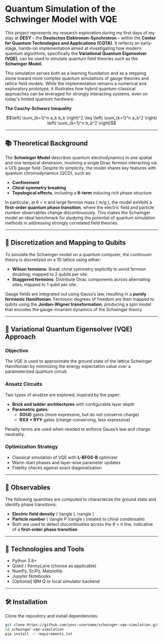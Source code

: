 # Quantum Simulation of the Schwinger Model with VQE

This project represents my research exploration during my first days of my stay at **DESY** – the **Deutsches Elektronen-Synchrotron** – within the **Center for Quantum Technologies and Applications (CQTA)**. It reflects an early-stage, hands-on implementation aimed at investigating how modern quantum algorithms, specifically the **Variational Quantum Eigensolver (VQE)**, can be used to simulate quantum field theories such as the **Schwinger Model**.

This simulation serves both as a learning foundation and as a stepping stone toward more complex quantum simulations of gauge theories and lattice field models. While the implementation remains a numerical and exploratory prototype, it illustrates how hybrid quantum-classical approaches can be leveraged for strongly interacting systems, even on today's limited quantum hardware.

**The Cauchy-Schwarz Inequality**

```math
\left( \sum_{k=1}^n a_k b_k \right)^2 \leq \left( \sum_{k=1}^n a_k^2 \right) \left( \sum_{k=1}^n b_k^2 \right)
```

---

## 📚 Theoretical Background

The **Schwinger Model** describes quantum electrodynamics in one spatial and one temporal dimension, involving a single Dirac fermion interacting via a U(1) gauge field. Despite its simplicity, the model shares key features with quantum chromodynamics (QCD), such as:

- **Confinement**
- **Chiral symmetry breaking**
- **Topological effects**, including a **θ-term** inducing rich phase structure

In particular, at θ = π and large fermion mass \( m/g \), the model exhibits a **first-order quantum phase transition**, where the electric field and particle number observables change discontinuously. This makes the Schwinger model an ideal benchmark for studying the potential of quantum simulation methods in addressing strongly correlated field theories.

---

## 🧮 Discretization and Mapping to Qubits

To simulate the Schwinger model on a quantum computer, the continuum theory is discretized on a 1D lattice using either:

- **Wilson fermions**: Break chiral symmetry explicitly to avoid fermion doubling; mapped to 2 qubits per site.
- **Staggered fermions**: Distribute Dirac components across alternating sites; mapped to 1 qubit per site.

Gauge fields are integrated out using Gauss’s law, resulting in a **purely fermionic Hamiltonian**. Fermionic degrees of freedom are then mapped to qubits using the **Jordan-Wigner transformation**, producing a spin model that encodes the gauge-invariant dynamics of the Schwinger theory.

---

## 🧠 Variational Quantum Eigensolver (VQE) Approach

### Objective
The VQE is used to approximate the ground state of the lattice Schwinger Hamiltonian by minimizing the energy expectation value over a parameterized quantum circuit.

### Ansatz Circuits
Two types of ansätze are explored, inspired by the paper:
- **Brick and ladder architectures** with configurable layer depth
- **Parametric gates**:  
  - **SO(4)** gates (more expressive, but do not conserve charge)  
  - **RXX + RYY** gates (charge-conserving, less expressive)

Penalty terms are used when needed to enforce Gauss’s law and charge neutrality.

### Optimization Strategy
- Classical simulation of VQE with **L-BFGS-B** optimizer
- Warm-start phases and layer-wise parameter updates
- Fidelity checks against exact diagonalization

---

## 🧪 Observables

The following quantities are computed to characterize the ground state and identify phase transitions:
- **Electric field density** \( \langle L \rangle \)
- **Particle number** \( \langle P \rangle \) (related to chiral condensate)
- Both are used to detect discontinuities across the θ = π line, indicative of a **first-order phase transition**

---

## 🧰 Technologies and Tools

- Python 3.8+
- Qiskit / PennyLane (choose as applicable)
- NumPy, SciPy, Matplotlib
- Jupyter Notebooks
- [Optional] IBM Q or local simulator backend

---

## 🛠️ Installation

Clone the repository and install dependencies:

```bash
git clone https://github.com/your-username/schwinger-vqe-simulation.git
cd schwinger-vqe-simulation
pip install -r requirements.txt



